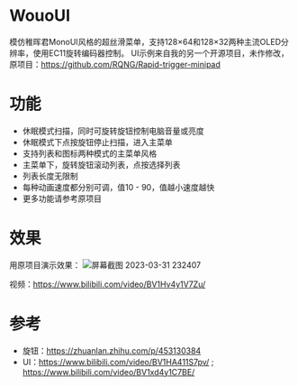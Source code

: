 # WouoUI
模仿稚晖君MonoUI风格的超丝滑菜单，支持128×64和128×32两种主流OLED分辨率，使用EC11旋转编码器控制。
UI示例来自我的另一个开源项目，未作修改，原项目：https://github.com/RQNG/Rapid-trigger-minipad

# 功能 
* 休眠模式扫描，同时可旋转旋钮控制电脑音量或亮度
* 休眠模式下点按旋钮停止扫描，进入主菜单
* 支持列表和图标两种模式的主菜单风格
* 主菜单下，旋转旋钮滚动列表，点按选择列表
* 列表长度无限制
* 每种动画速度都分别可调，值10 - 90，值越小速度越快
* 更多功能请参考原项目

# 效果
用原项目演示效果：
 ![屏幕截图 2023-03-31 232407](https://user-images.githubusercontent.com/115459678/229332057-3c852d57-b65b-4569-892e-b52042440bdf.png)

视频：https://www.bilibili.com/video/BV1Hv4y1V7Zu/

# 参考
* 旋钮：https://zhuanlan.zhihu.com/p/453130384
* UI：https://www.bilibili.com/video/BV1HA411S7pv/ ; https://www.bilibili.com/video/BV1xd4y1C7BE/
